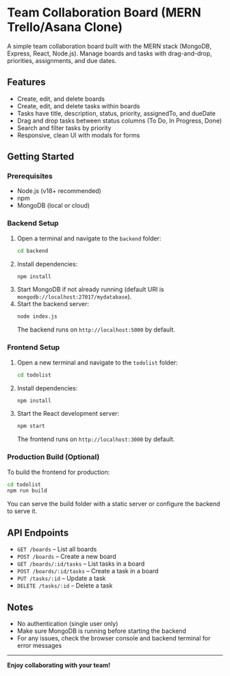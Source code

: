 # Team Collaboration Board (MERN Trello/Asana Clone)

A simple team collaboration board built with the MERN stack (MongoDB, Express, React, Node.js). Manage boards and tasks with drag-and-drop, priorities, assignments, and due dates.

## Features
- Create, edit, and delete boards
- Create, edit, and delete tasks within boards
- Tasks have title, description, status, priority, assignedTo, and dueDate
- Drag and drop tasks between status columns (To Do, In Progress, Done)
- Search and filter tasks by priority
- Responsive, clean UI with modals for forms

## Getting Started

### Prerequisites
- Node.js (v18+ recommended)
- npm
- MongoDB (local or cloud)

### Backend Setup
1. Open a terminal and navigate to the `backend` folder:
   ```sh
   cd backend
   ```
2. Install dependencies:
   ```sh
   npm install
   ```
3. Start MongoDB if not already running (default URI is `mongodb://localhost:27017/mydatabase`).
4. Start the backend server:
   ```sh
   node index.js
   ```
   The backend runs on `http://localhost:5000` by default.

### Frontend Setup
1. Open a new terminal and navigate to the `todolist` folder:
   ```sh
   cd todolist
   ```
2. Install dependencies:
   ```sh
   npm install
   ```
3. Start the React development server:
   ```sh
   npm start
   ```
   The frontend runs on `http://localhost:3000` by default.

### Production Build (Optional)
To build the frontend for production:
```sh
cd todolist
npm run build
```
You can serve the build folder with a static server or configure the backend to serve it.

## API Endpoints
- `GET /boards` – List all boards
- `POST /boards` – Create a new board
- `GET /boards/:id/tasks` – List tasks in a board
- `POST /boards/:id/tasks` – Create a task in a board
- `PUT /tasks/:id` – Update a task
- `DELETE /tasks/:id` – Delete a task

## Notes
- No authentication (single user only)
- Make sure MongoDB is running before starting the backend
- For any issues, check the browser console and backend terminal for error messages

---

**Enjoy collaborating with your team!** 